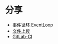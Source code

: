 # 分享

- [事件循环 EventLoop](./%E4%BA%8B%E4%BB%B6%E5%BE%AA%E7%8E%AF.md)  
- [文件上传](./%E6%96%87%E4%BB%B6%E4%B8%8A%E4%BC%A0.md)  
- [GitLab-CI](./GitLab-CI.md)
